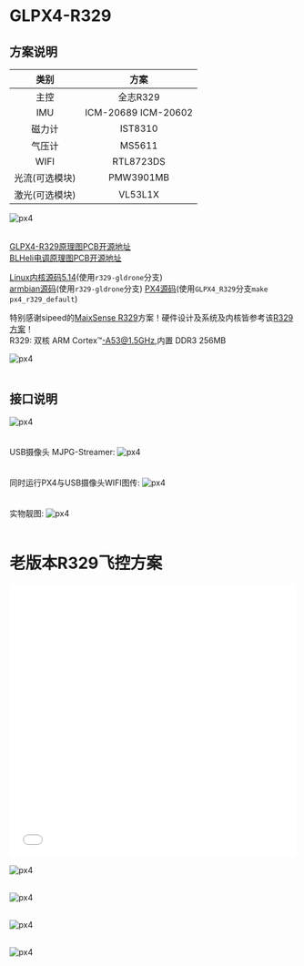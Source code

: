 # GLPX4-R329

## 方案说明  
| 类别 | 方案 |
|:-----:|:-----:|
| 主控 | 全志R329 |
| IMU | ICM-20689 ICM-20602 |
| 磁力计 | IST8310 |
| 气压计 | MS5611 |
| WIFI | RTL8723DS |
| 光流(可选模块) | PMW3901MB |
| 激光(可选模块) | VL53L1X |  
    
![px4](img/GLPX4-R329.png)  
<br />  

[GLPX4-R329原理图PCB开源地址](https://oshwhub.com/guanglun/gldrone_px4_r329)  
[BLHeli电调原理图PCB开源地址](https://oshwhub.com/guanglun/gldrone_blheli_esc)  

[Linux内核源码5.14](https://github.com/guanglun/linux)(使用`r329-gldrone`分支)  
[armbian源码](https://github.com/guanglun/gldrone-r329-armbian)(使用`r329-gldrone`分支) 
[PX4源码](https://github.com/guanglun/PX4-Autopilot)(使用`GLPX4_R329`分支`make px4_r329_default`) 

特别感谢sipeed的[MaixSense R329](https://github.com/guanglun/PX4-Autopilot)方案！硬件设计及系统及内核皆参考该[R329方案](https://dl.sipeed.com/shareURL/MaixII/MaixII-A)！  
R329: 双核 ARM Cortex™-A53@1.5GHz,内置 DDR3 256MB  

![px4](img/R329_1.png)  
<br />  

## 接口说明 
![px4](img/GLPX4-R329-pinout.png)  
<br />  
USB摄像头 MJPG-Streamer:
![px4](img/MJPG-Streamer.png)  
<br />  
同时运行PX4与USB摄像头WIFI图传:
![px4](img/htop.png)  
<br />  
实物靓图:
![px4](img/gl4.jpg)  
<br />  
# 老版本R329飞控方案  
<iframe height="480" width="100%" src="//player.bilibili.com/player.html?aid=847546378&bvid=BV1UL4y1a76o&cid=394305751&page=1" scrolling="no" border="0" frameborder="no" framespacing="0" allowfullscreen="true"> </iframe>  
<br />  

![px4](../px4/img/px4_2.jpg)  
<br />  

![px4](../px4/img/px4_4.jpg)  
<br />  

![px4](../px4/img/px4_5.jpg)  
<br />  

![px4](../px4/img/px4_6.jpg)  
<br />  
